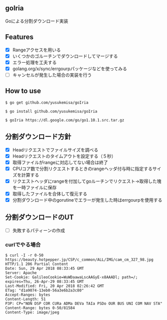 ## goIria
Goによる分割ダウンロード実装

## Features
- [x] Rangeアクセスを用いる
- [x] いくつかのゴルーチンでダウンロードしてマージする
- [x] エラー処理を工夫する
- [x] golang.org/x/sync/errgourpパッケージなどを使ってみる
- [ ] キャンセルが発生した場合の実装を行う

## How to use
```
$ go get github.com/yusukemisa/goIria

$ go install github.com/yusukemisa/goIria

$ goIria https://dl.google.com/go/go1.10.1.src.tar.gz
```

## 分割ダウンロード方針
- [x] Headリクエストでファイルサイズを調べる
- [x] Headリクエストのタイムアウトを設定する（５秒）
- [x] 取得ファイルがrangeに対応してない場合は終了
- [x] CPUコア数で分割リクエストするときのrangeヘッダ付与時に指定するサイズを計算する
- [x] リクエストヘッダにrangeを付加してgoルーチンでリクエスト→取得した塊を一時ファイルに保存
- [x] 取得したファイルを合体して復元する
- [x] 分割ダウンロード中のgorutineでエラーが発生した時はerrgourpを使用する

## 分割ダウンロードのUT
- [ ] 失敗するパティーンの作成


### curlでやる場合
```
$ curl -I -r 0-50 https://beauty.hotpepper.jp/CSP/c_common/ALL/IMG/cam_cm_327_98.jpg
HTTP/1.1 206 Partial Content
Date: Sun, 29 Apr 2018 08:33:45 GMT
Server: Apache
Set-Cookie: GalileoCookie=WuWDaawaLscAAGyE-x8AAADl; path=/; expires=Thu, 26-Apr-29 08:33:45 GMT
Last-Modified: Fri, 20 Apr 2018 02:26:42 GMT
ETag: "d1a9074-13eb0-56a3e6b2a3c80"
Accept-Ranges: bytes
Content-Length: 51
P3P: CP="NON DSP COR CURa ADMa DEVa TAIa PSDo OUR BUS UNI COM NAV STA"
Content-Range: bytes 0-50/81584
Content-Type: image/jpeg
```
